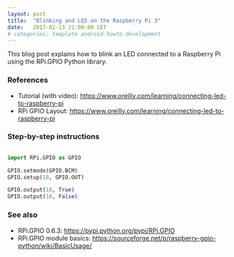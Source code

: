 ```yaml
---
layout: post
title:  "Blinking and LED on the Raspberry Pi 3"
date:   2017-02-13 21:00:00 CET
# categories: template android howto development
---
```


<!-- 2017-02-13 12:56 CET) -->

This blog post explains how to blink an LED connected to a Raspberry Pi using the RPi.GPIO Python library.

### References

* Tutorial (with video): <https://www.oreilly.com/learning/connecting-led-to-raspberry-pi>
* RPi GPIO Layout: <https://www.oreilly.com/learning/connecting-led-to-raspberry-pi>

### Step-by-step instructions

```python

import RPi.GPIO as GPIO

GPIO.setmode(GPIO.BCM)
GPIO.setup(18, GPIO.OUT)

GPIO.output(18, True)
GPIO.output(18, False)
```

### See also

* RPi.GPIO 0.6.3: <https://pypi.python.org/pypi/RPi.GPIO>
* RPi.GPIO module basics: <https://sourceforge.net/p/raspberry-gpio-python/wiki/BasicUsage/>

<!-- EOF -->

<!-- EOF -->
